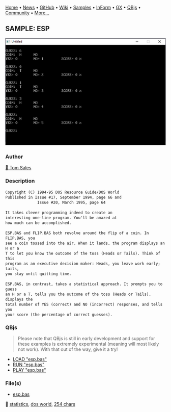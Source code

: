 [Home](https://qb64.com) • [News](../../news.md) • [GitHub](https://github.com/QB64Official/qb64) • [Wiki](https://github.com/QB64Official/qb64/wiki) • [Samples](../../samples.md) • [InForm](../../inform.md) • [GX](../../gx.md) • [QBjs](../../qbjs.md) • [Community](../../community.md) • [More...](../../more.md)

## SAMPLE: ESP

![screenshot.png](img/screenshot.png)

### Author

[🐝 Tom Sales](../tom-sales.md) 

### Description

```text
Copyright (C) 1994-95 DOS Resource Guide/DOS World 
Published in Issue #17, September 1994, page 66 and 
              Issue #20, March 1995, page 64 
 
It takes clever programming indeed to create an 
interesting one-line program. You'll be amazed at 
how much can be accomplished. 

ESP.BAS and FLIP.BAS both revolve around the flip of a coin. In FLIP.BAS, you  
see a coin tossed into the air. When it lands, the program displays an H or a  
T to let you know the outcome of the toss (Heads or Tails). Think of this  
program as an executive decision maker: Heads, you leave work early; tails,  
you stay until quitting time. 

ESP.BAS, in contrast, takes a statistical approach. It prompts you to guess  
an H or a T, tells you the outcome of the toss (Heads or Tails), displays the  
total number of YES (correct) and NO (incorrect) responses, and tells you  
your score (the percentage of correct guesses).
```

### QBjs

> Please note that QBjs is still in early development and support for these examples is extremely experimental (meaning will most likely not work). With that out of the way, give it a try!

* [LOAD "esp.bas"](https://qbjs.org/index.html?src=https://qb64.com/samples/esp/src/esp.bas)
* [RUN "esp.bas"](https://qbjs.org/index.html?mode=auto&src=https://qb64.com/samples/esp/src/esp.bas)
* [PLAY "esp.bas"](https://qbjs.org/index.html?mode=play&src=https://qb64.com/samples/esp/src/esp.bas)

### File(s)

* [esp.bas](src/esp.bas)

🔗 [statistics](../statistics.md), [dos world](../dos-world.md), [254 chars](../254-chars.md)
